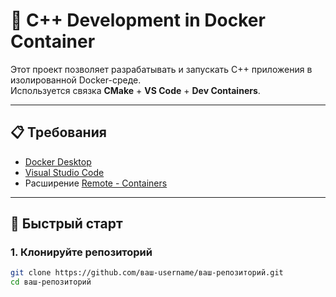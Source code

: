 # 🐋 C++ Development in Docker Container

Этот проект позволяет разрабатывать и запускать C++ приложения в изолированной Docker-среде.  
Используется связка **CMake** + **VS Code** + **Dev Containers**.

---

## 📋 Требования

- [Docker Desktop](https://www.docker.com/products/docker-desktop)
- [Visual Studio Code](https://code.visualstudio.com/)
- Расширение [Remote - Containers](https://marketplace.visualstudio.com/items?itemName=ms-vscode-remote.remote-containers)

---

## 🚀 Быстрый старт

### 1. Клонируйте репозиторий
```bash
git clone https://github.com/ваш-username/ваш-репозиторий.git
cd ваш-репозиторий

